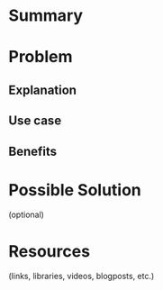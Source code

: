 # Summary

# Problem

## Explanation

## Use case

## Benefits

# Possible Solution
(optional)

# Resources
(links, libraries, videos, blogposts, etc.)
